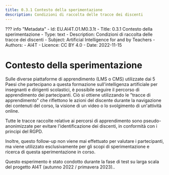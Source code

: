 ```yaml
---
title: 0.3.1 Contesto della sperimentazione
description: Condizioni di raccolta delle tracce dei discenti
---
```

??? info "Metadata"
    - Id: EU.AI4T.O1.M0.3.1t
    - Title: 0.3.1 Contesto della sperimentazione
    - Type: text
    - Description: Condizioni di raccolta delle tracce dei discenti
    - Subject: Artificial Intelligence for and by Teachers
    - Authors:
        - AI4T 
    - Licence: CC BY 4.0
    - Date: 2022-11-15

# Contesto della sperimentazione
Sulle diverse piattaforme di apprendimento (LMS o CMS) utilizzate dai 5 Paesi che partecipano a questa formazione sull'intelligenza artificiale per insegnanti e dirigenti scolastici, è possibile seguire il percorso di apprendimento dei partecipanti. Ciò si ottiene utilizzando le "tracce di apprendimento" che riflettono le azioni del discente durante la navigazione dei contenuti del corso, la visione di un video o lo svolgimento di un'attività online.

Tutte le tracce raccolte relative ai percorsi di apprendimento sono pseudo-anonimizzate per evitare l'identificazione dei discenti, in conformità con i principi del RGPD.

Inoltre, questo follow-up non viene mai effettuato per valutare i partecipanti, ma viene utilizzato esclusivamente per gli scopi di sperimentazione e ricerca di questa sperimentazione in corso.

Questo esperimento è stato condotto durante la fase di test su larga scala del progetto AI4T (autunno 2022 / primavera 2023)..
